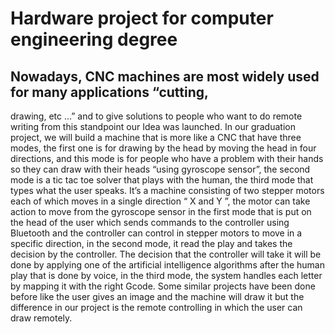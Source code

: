 # Hardware project for computer engineering degree

## Nowadays, CNC machines are most widely used for many applications “cutting,
drawing, etc ...” and to give solutions to people who want to do remote writing
from this standpoint our Idea was launched.
In our graduation project, we will build a machine that is more like a CNC that
have three modes, the first one is for drawing by the head by moving the head in
four directions, and this mode is for people who have a problem with their hands
so they can draw with their heads “using gyroscope sensor”, the second mode is a
tic tac toe solver that plays with the human, the third mode that types what the
user speaks. It’s a machine consisting of two stepper motors each of which moves
in a single direction “ X and Y ”, the motor can take action to move from the
gyroscope sensor in the first mode that is put on the head of the user which sends
commands to the controller using Bluetooth and the controller can control in
stepper motors to move in a specific direction, in the second mode, it read the play
and takes the decision by the controller. The decision that the controller will take
it will be done by applying one of the artificial intelligence algorithms after the
human play that is done by voice, in the third mode, the system handles each letter
by mapping it with the right Gcode.
Some similar projects have been done before like the user gives an image and the
machine will draw it but the difference in our project is the remote controlling in
which the user can draw remotely.
